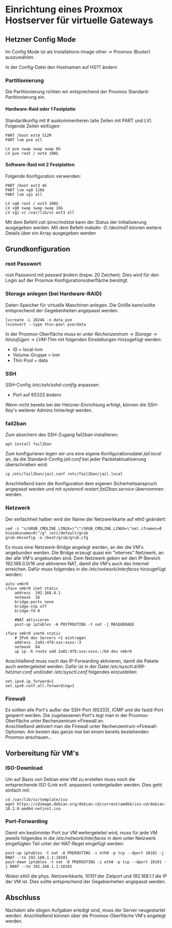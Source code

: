 # Einrichtung eines Proxmox Hostserver für virtuelle Gateways

## Hetzner Config Mode

Im Config Mode ist als Installations-Image other -> Proxmox (Buster) auszuwählen.

In der Config-Datei den Hostnamen auf HS?? ändern

### Partitionierung

Die Partitionierung richten wir entsprechend der Proxmox Standard-Partitionierung ein.

#### Hardware-Raid oder 1 Festplatte

Standardkonfig mit # auskommentieren (alle Zeilen mit PART und LV).  
Folgende Zeilen einfügen:

    PART /boot ext4 512M
    PART lvm pve all

    LV pve swap swap swap 8G
    LV pve root / ext4 100G

#### Software-Raid mit 2 Festplatten

Folgende Konfiguration verwenden:

    PART /boot ext3 4G
    PART lvm vg0 116G
    PART lvm vg1 all

    LV vg0 root / ext3 100G
    LV vg0 swap swap swap 16G
    LV vg1 vz /var/lib/vz ext3 all

Mit dem Befehl *cat /proc/mdstat* kann der Status der Initialisierung ausgegeben werden.
Mit dem Befehl *mdadm -D /dev/md1* können weitere Details über ein Array ausgegeben werden

## Grundkonfiguration

### root Passwort

root Password mit *passwd* ändern (bspw. 20 Zeichen). Dies wird für den Login auf der Proxmox Konfigurationsoberfläche benötigt.

### Storage anlegen (bei Hardware-RAID)

Daten-Speicher für virtuelle Maschinen anlegen. Die Größe kann/sollte entsprechend der Gegebenheiten angepasst werden.

    lvcreate -L 1024G -n data pve
    lvconvert --type thin-pool pve/data

In der Proxmox-Oberfläche muss er unter *Rechenzentrum -> Storage -> hinzufügen -> LVM-Thin* mit folgenden Einstellungen hinzugefügt werden:

* ID = local-lvm
* Volume-Gruppe = lvm
* Thin Pool = data

### SSH

SSH-Config */etc/ssh/sshd-config* anpassen:

* Port auf 65333 ändern

Wenn nicht bereits bei der Hetzner-Einrichtung erfolgt, können die SSH-Key's weiterer Admins hinterlegt werden.

### fail2ban

Zum absichern des SSH-Zugang fail2ban installieren:

    apt install fail2ban

Zum konfigurieren legen wir uns eine eigene Konfigurationsdatei *jail.local* an, da die Standard-Config *jail.conf* bei jeder Packetaktualisierung überschrieben wird:

    cp /etc/fail2ban/jail.conf /etc/fail2ban/jail.local

Anschließend kann die Konfiguration dem eigenen Sicherheitsanspruch angepasst werden und mit *systemctl restart fail2ban.service* übernommen werden.

### Netzwerk

Der einfachheit halber wird der Name der Netzwerkkarte auf eth0 geändert:

    sed -i "s/GRUB_CMDLINE_LINUX=\"\"/GRUB_CMDLINE_LINUX=\"net.ifnames=0 biosdevname=0\"/g" /etc/default/grub
    grub-mkconfig -o /boot/grub/grub.cfg

Es muss eine Netzwerk-Bridge angelegt werden, an der die VM's angebunden werden. Die Bridge erzeugt quasi ein "internes" Netzwerk, an der alle VM's angebunden sind. Dem Netzwerk geben wir den IP-Bereich 192.168.0.0/16 und aktivieren NAT, damit die VM's auch das Internet erreichen. Dafür muss folgendes in die */etc/network/interfaces* hinzugefügt werden:

    auto vmbr0
    iface vmbr0 inet static
        address  192.168.0.1
        netmask  16
        bridge-ports none
        bridge-stp off
        bridge-fd 0

        #NAT aktivieren
        post-up iptables -A POSTROUTING -t nat -j MASQUERADE

    iface vmbr0 inet6 static
        # IPv6 des Servers +1 eintragen
        address  2a01:4f8:xxx:xxxx::3
        netmask  64
        up ip -6 route add 2a01:4f8:xxx:xxxx::/64 dev vmbr0

Anschließend muss noch das IP-Forwarding aktivieren, damit die Pakete auch weitergeleitet werden.
Dafür ist in der Datei */etc/sysctl.d/99-hetzner.conf* und/oder */etc/sysctl.conf* folgendes einzustellen:

    net.ipv4.ip_forward=1
    net.ipv6.conf.all.forwarding=1

### Firewall

Es sollten alle Port's außer der SSH-Port (65333), ICMP und die fastd-Port gesperrt werden. Die zugelassenen Port's legt man in der Proxmox-Oberfläche unter Rechenzentrum->Firewall an.  
Anschließend aktiviert man die Firewall unter Rechenzentrum->Firewall-Optionen.
Am besten das ganze mal bei einem bereits bestehenden Proxmox anschauen...

## Vorbereitung für VM's

### ISO-Download

Um auf Basis von Debian eine VM zu erstellen muss noch die entsprechende ISO (Link evtl. anpassen) runtergeladen werden. Dies geht einfach mit:

    cd /var/lib/vz/template/iso
    wget https://cdimage.debian.org/debian-cd/current/amd64/iso-cd/debian-10.2.0-amd64-netinst.iso

### Port-Forwarding

Damit ein bestimmter Port zur VM weitergeleitet wird, muss für jede VM jeweils folgendes in die */etc/network/interfaces* in dem unter Netzwerk eingefügten Teil unter der NAT-Regel eingefügt werden:

    post-up iptables -t nat -A PREROUTING -i eth0 -p tcp --dport 10101 -j DNAT --to 192.168.1.1:10101
    post-down iptables -t nat -D PREROUTING -i eth0 -p tcp --dport 10101 -j DNAT --to 192.168.1.1:10101

Wobei *eth0* die phys. Netzwerkkarte, *10101* der Zielport und *192.168.1.1* die IP der VM ist. Dies sollte entsprechend der Gegebenheiten angepasst werden.

## Abschluss

Nachdem alle obigen Aufgaben erledigt sind, muss der Server neugestartet werden. Anschließend können über die Proxmox-Oberfläche VM's angelegt werden.
